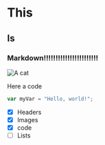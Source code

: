 # This
## Is
### Markdown!!!!!!!!!!!!!!!!!!!!!!!
![A cat](https://upload.wikimedia.org/wikipedia/commons/c/c7/Tabby_cat_with_blue_eyes-3336579.jpg)

Here a code
``` javascript
var myVar = "Hello, world!";
```
- [x] Headers
- [x] Images
- [x] code
- [ ] Lists
